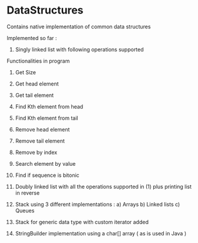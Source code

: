 # DataStructures
Contains native implementation of common data structures

Implemented so far :

1. Singly linked list with following operations supported

Functionalities in program
1. Get Size
2. Get head element
3. Get tail element
4. Find Kth element from head
5. Find Kth element from tail
6. Remove head element
7. Remove tail element
8. Remove by index
9. Search element by value
10. Find if sequence is bitonic

2. Doubly linked list with all the operations supported in (1) plus printing list in reverse 

3. Stack using 3 different implementations : a) Arrays b) Linked lists c) Queues

4. Stack for generic data type with custom iterator added

5. StringBuilder implementation using a char[] array ( as is used in Java )


